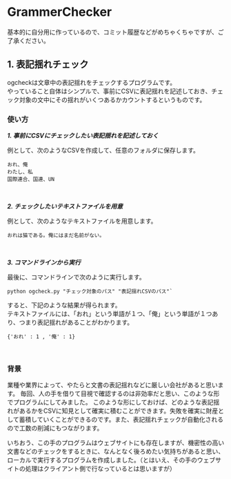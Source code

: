 # GrammerChecker
基本的に自分用に作っているので、コミット履歴などがめちゃくちゃですが、ご了承ください。

## 1. 表記揺れチェック
ogcheckは文章中の表記揺れをチェックするプログラムです。<br>
やっていること自体はシンプルで、事前にCSVに表記揺れを記述しておき、チェック対象の文中にその揺れがいくつあるかカウントするというものです。

### 使い方

***1. 事前にCSVにチェックしたい表記揺れを記述しておく***

例として、次のようなCSVを作成して、任意のフォルダに保存します。<br>
```
おれ、俺
わたし、私
国際連合、国連、UN
```
<br>

***2. チェックしたいテキストファイルを用意***

例として、次のようなテキストファイルを用意します。
```
おれは猫である。俺にはまだ名前がない。
```
<br>

***3. コマンドラインから実行***

最後に、コマンドラインで次のように実行します。
```
python ogcheck.py "チェック対象のパス" "表記揺れCSVのパス"`
```
すると、下記のような結果が得られます。<br>
テキストファイルには、「おれ」という単語が１つ、「俺」という単語が１つあり、つまり表記揺れがあることがわかります。
```
{'おれ' : 1 , '俺' : 1}
```

<br>

### 背景
業種や業界によって、やたらと文書の表記揺れなどに厳しい会社があると思います。
毎回、人の手を借りて目視で確認するのは非効率だと思い、このような形でプログラムにしてみました。
このような形にしておけば、どのような表記揺れがあるかをCSVに知見として確実に積むことができます。失敗を確実に財産として蓄積していくことができるのです。また、表記揺れチェックが自動化されるので工数の削減にもつながります。

いちおう、この手のプログラムはウェブサイトにも存在しますが、機密性の高い文書などのチェックをするときに、なんとなく後ろめたい気持ちがあると思い、ローカルで実行するプログラムを作成しました。（とはいえ、その手のウェブサイトの処理はクライアント側で行なっているとは思いますが）

